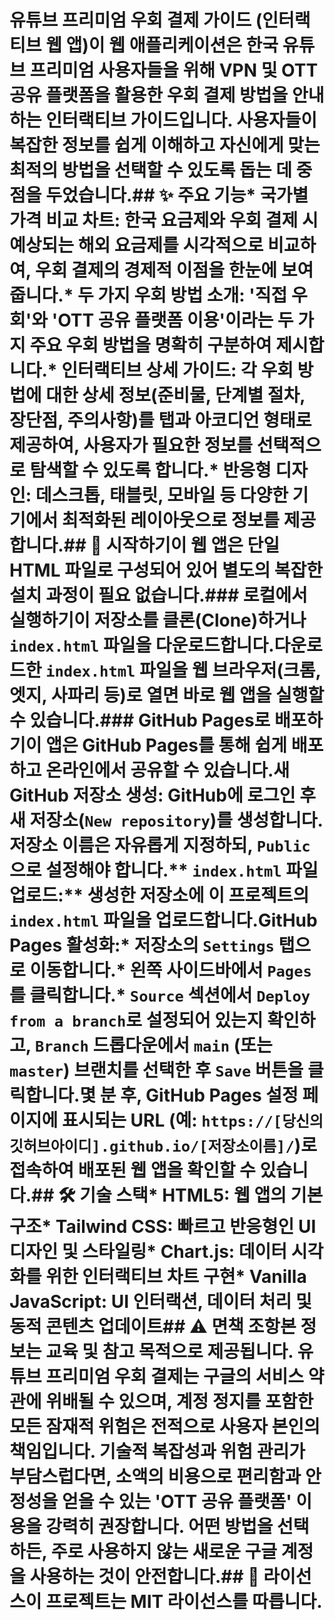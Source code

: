# 유튜브 프리미엄 우회 결제 가이드 (인터랙티브 웹 앱)이 웹 애플리케이션은 한국 유튜브 프리미엄 사용자들을 위해 VPN 및 OTT 공유 플랫폼을 활용한 우회 결제 방법을 안내하는 인터랙티브 가이드입니다. 사용자들이 복잡한 정보를 쉽게 이해하고 자신에게 맞는 최적의 방법을 선택할 수 있도록 돕는 데 중점을 두었습니다.## ✨ 주요 기능* **국가별 가격 비교 차트:** 한국 요금제와 우회 결제 시 예상되는 해외 요금제를 시각적으로 비교하여, 우회 결제의 경제적 이점을 한눈에 보여줍니다.* **두 가지 우회 방법 소개:** '직접 우회'와 'OTT 공유 플랫폼 이용'이라는 두 가지 주요 우회 방법을 명확히 구분하여 제시합니다.* **인터랙티브 상세 가이드:** 각 우회 방법에 대한 상세 정보(준비물, 단계별 절차, 장단점, 주의사항)를 탭과 아코디언 형태로 제공하여, 사용자가 필요한 정보를 선택적으로 탐색할 수 있도록 합니다.* **반응형 디자인:** 데스크톱, 태블릿, 모바일 등 다양한 기기에서 최적화된 레이아웃으로 정보를 제공합니다.## 🚀 시작하기이 웹 앱은 단일 HTML 파일로 구성되어 있어 별도의 복잡한 설치 과정이 필요 없습니다.### 로컬에서 실행하기이 저장소를 클론(Clone)하거나 `index.html` 파일을 다운로드합니다.다운로드한 `index.html` 파일을 웹 브라우저(크롬, 엣지, 사파리 등)로 열면 바로 웹 앱을 실행할 수 있습니다.### GitHub Pages로 배포하기이 앱은 GitHub Pages를 통해 쉽게 배포하고 온라인에서 공유할 수 있습니다.**새 GitHub 저장소 생성:** GitHub에 로그인 후 새 저장소(`New repository`)를 생성합니다. 저장소 이름은 자유롭게 지정하되, `Public`으로 설정해야 합니다.** `index.html` 파일 업로드:** 생성한 저장소에 이 프로젝트의 `index.html` 파일을 업로드합니다.**GitHub Pages 활성화:*** 저장소의 `Settings` 탭으로 이동합니다.* 왼쪽 사이드바에서 `Pages`를 클릭합니다.* `Source` 섹션에서 `Deploy from a branch`로 설정되어 있는지 확인하고, `Branch` 드롭다운에서 `main` (또는 `master`) 브랜치를 선택한 후 `Save` 버튼을 클릭합니다.몇 분 후, GitHub Pages 설정 페이지에 표시되는 URL (예: `https://[당신의깃허브아이디].github.io/[저장소이름]/`)로 접속하여 배포된 웹 앱을 확인할 수 있습니다.## 🛠 기술 스택* **HTML5:** 웹 앱의 기본 구조* **Tailwind CSS:** 빠르고 반응형인 UI 디자인 및 스타일링* **Chart.js:** 데이터 시각화를 위한 인터랙티브 차트 구현* **Vanilla JavaScript:** UI 인터랙션, 데이터 처리 및 동적 콘텐츠 업데이트## ⚠️ 면책 조항본 정보는 교육 및 참고 목적으로 제공됩니다. 유튜브 프리미엄 우회 결제는 구글의 서비스 약관에 위배될 수 있으며, 계정 정지를 포함한 모든 잠재적 위험은 전적으로 사용자 본인의 책임입니다. 기술적 복잡성과 위험 관리가 부담스럽다면, 소액의 비용으로 편리함과 안정성을 얻을 수 있는 'OTT 공유 플랫폼' 이용을 강력히 권장합니다. 어떤 방법을 선택하든, 주로 사용하지 않는 새로운 구글 계정을 사용하는 것이 안전합니다.## 📝 라이선스이 프로젝트는 MIT 라이선스를 따릅니다.
